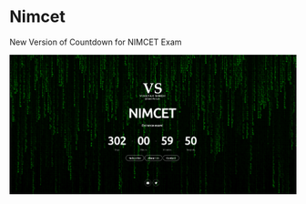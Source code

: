 # Nimcet
New Version of Countdown for NIMCET Exam


<img src="https://github.com/CodeVinayak/Nimcet-Exam-Countdown/blob/c9cfb4cdc1edb320565818cc95a71a57428672d8/assets/img/Nimcet.png"></img>
